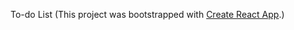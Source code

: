 To-do List
(This project was bootstrapped with [Create React App](https://github.com/facebookincubator/create-react-app).)
